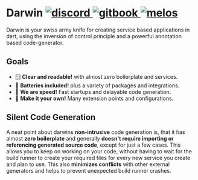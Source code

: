 <h1 align="left">
    Darwin
    <a href="https://discord.gg/6HKuGSzYKJ">
        <img src="https://img.shields.io/discord/1060355106522017924?label=discord" alt="discord">
    </a>
    <a href="https://helightdev.gitbook.io/darwin">
        <img src="https://img.shields.io/badge/docs-gitbook.com-346ddb.svg" alt="gitbook">
    </a>
    <a href="https://github.com/invertase/melos">
        <img src="https://img.shields.io/badge/maintained%20with-melos-f700ff.svg" alt="melos">
    </a>
</h1>

Darwin is your swiss army knife for creating service based applications
in dart, using the inversion of control principle and
a powerful annotation based code-generator.

## Goals
- 🪟 **Clear and readable!**
with almost zero boilerplate and services.
- 🔋 **Batteries included!**
plus a variety of packages and integrations.
- 🚄 **We are speed!**
Fast startups and delayable code generation.
- 🎨 **Make it your own!**
Many extension points and configurations.

## Silent Code Generation
A neat point about darwins **non-intrusive** code generation is, that it
has almost **zero boilerplate** and generally **doesn't require importing
or referencing generated source code**, except for just a few cases.
This allows you to keep on working on your code, without having to wait
for the build runner to create your required files for every new service
you create and plan to use. This also **minimizes conflicts** with other
external generators and helps to prevent unexpected build runner crashes.
